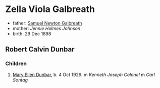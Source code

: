 # Zella Viola Galbreath

- father: [Samuel Newton Galbreath](galbreath-samuel-newton-1852.md)
- mother: *Jennie Holmes Johnson*
- birth: 29 Dec 1898

## Robert Calvin Dunbar

### Children

1. [Mary Ellen Dunbar](dunbar-mary-ellen-1929.md), b. 4 Oct 1929. m *Kenneth Joseph Colonel*  m *Carl Sontag*
